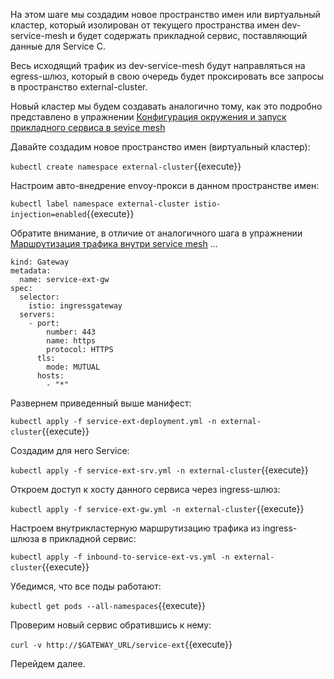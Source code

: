 На этом шаге мы создадим новое пространство имен или виртуальный кластер, который изолирован от текущего пространства имен dev-service-mesh и будет содержать прикладной сервис, поставляющий данные для Service C.

Весь исходящий трафик из dev-service-mesh будут направляться на egress-шлюз, который в свою очередь будет проксировать все запросы в пространство external-cluster.

Новый кластер мы будем создавать аналогично тому, как это подробно представлено в упражнении  [Конфигурация окружения и запуск прикладного сервиса в sevice mesh](https://sbercode.pcbltools.ru/ui/ArtashesAvetisyan/sc1/)

Давайте создадим новое пространство имен (виртуальный кластер):

`kubectl create namespace external-cluster`{{execute}}

Настроим авто-внедрение envoy-прокси в данном пространстве имен:

`kubectl label namespace external-cluster istio-injection=enabled`{{execute}}

Обратите внимание, в отличие от аналогичного шага в упражнении  [Маршрутизация трафика внутри service mesh](https://sbercode.pcbltools.ru/ui/ArtashesAvetisyan/sc2/) ... 

```
kind: Gateway
metadata:
  name: service-ext-gw
spec:
  selector:
    istio: ingressgateway
  servers:
    - port:
        number: 443
        name: https
        protocol: HTTPS
      tls:
        mode: MUTUAL
      hosts:
        - "*"
```
Развернем приведенный выше манифест:

`kubectl apply -f service-ext-deployment.yml -n external-cluster`{{execute}}

Создадим для него Service:

`kubectl apply -f service-ext-srv.yml -n external-cluster`{{execute}}

Откроем доступ к хосту данного сервиса через ingress-шлюз:

`kubectl apply -f service-ext-gw.yml -n external-cluster`{{execute}}

Настроем внутрикластерную маршрутизацию трафика из ingress-шлюза в прикладной сервис:

`kubectl apply -f inbound-to-service-ext-vs.yml -n external-cluster`{{execute}}

Убедимся, что все поды работают:

`kubectl get pods --all-namespaces`{{execute}}

Проверим новый сервис обратившись к нему:

`curl -v http://$GATEWAY_URL/service-ext`{{execute}}

Перейдем далее.